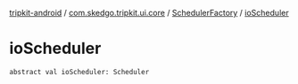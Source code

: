 [tripkit-android](../../index.md) / [com.skedgo.tripkit.ui.core](../index.md) / [SchedulerFactory](index.md) / [ioScheduler](./io-scheduler.md)

# ioScheduler

`abstract val ioScheduler: Scheduler`
